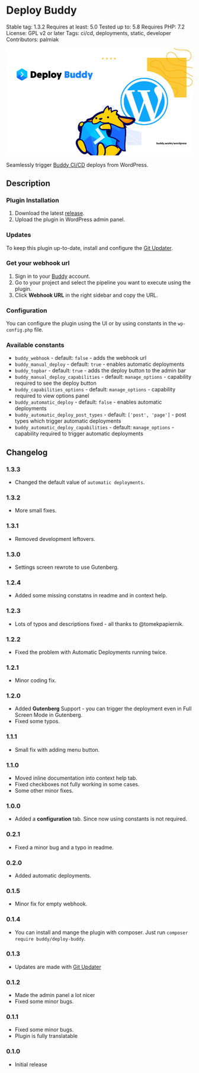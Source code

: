 # Deploy Buddy

Stable tag: 1.3.2
Requires at least: 5.0
Tested up to: 5.8
Requires PHP: 7.2
License: GPL v2 or later
Tags: ci/cd, deployments, static, developer
Contributors: palmiak

![](assets/images/cover.png)

Seamlessly trigger [Buddy CI/CD](https://buddy.works/) deploys from WordPress.

## Description

### Plugin Installation

1. Download the latest [release](https://github.com/palmiak/buddy_deploy/releases/).
2. Upload the plugin in WordPress admin panel.

### Updates

To keep this plugin up-to-date, install and configure the [Git Updater](https://github.com/afragen/git-updater).

### Get your webhook url

1. Sign in to your [Buddy](http://buddy.works) account.
2. Go to your project and select the pipeline you want to execute using the plugin.
3. Click **Webhook URL** in the right sidebar and copy the URL.

### Configuration

You can configure the plugin using the UI or by using constants in the `wp-config.php` file.

### Available constants

- `buddy_webhook` - default: `false` - adds the webhook url
- `buddy_manual_deploy` - default: `true` - enables automatic deployments
- `buddy_topbar` - default: `true` - adds the deploy button to the admin bar
- `buddy_manual_deploy_capabilities` - default: `manage_options` - capability required to see the deploy button
- `buddy_capabilities_options` - default: `manage_options` - capability required to view options panel
- `buddy_automatic_deploy` - default: `false` - enables automatic deployments
- `buddy_automatic_deploy_post_types` - default: `['post', 'page']` - post types which trigger automatic deployments
- `buddy_automatic_deploy_capabilities` - default: `manage_options` - capability required to trigger automatic deployments

## Changelog

### 1.3.3

- Changed the default value of `automatic deployments`.

### 1.3.2

- More small fixes.

### 1.3.1

- Removed development leftovers.

### 1.3.0

- Settings screen rewrote to use Gutenberg.

### 1.2.4

- Added some missing constatns in readme and in context help.

### 1.2.3

- Lots of typos and descriptions fixed - all thanks to @tomekpapiernik.

### 1.2.2

- Fixed the problem with Automatic Deployments running twice.

### 1.2.1

- Minor coding fix.

### 1.2.0

- Added **Gutenberg** Support - you can trigger the deployment even in Full Screen Mode in Gutenberg.
- Fixed some typos.

### 1.1.1

- Small fix with adding menu button.

### 1.1.0

- Moved inline documentation into context help tab.
- Fixed checkboxes not fully working in some cases.
- Some other minor fixes.

### 1.0.0

- Added a **configuration** tab. Since now using constants is not required.

### 0.2.1

- Fixed a minor bug and a typo in readme.

### 0.2.0

- Added automatic deployments.

### 0.1.5

- Minor fix for empty webhook.

### 0.1.4

- You can install and mange the plugin with composer. Just run `composer require buddy/deploy-buddy`.

### 0.1.3

- Updates are made with [Git Updater](https://github.com/afragen/git-updater)

### 0.1.2

- Made the admin panel a lot nicer
- Fixed some minor bugs.

### 0.1.1

- Fixed some minor bugs.
- Plugin is fully translatable

### 0.1.0

- Initial release
